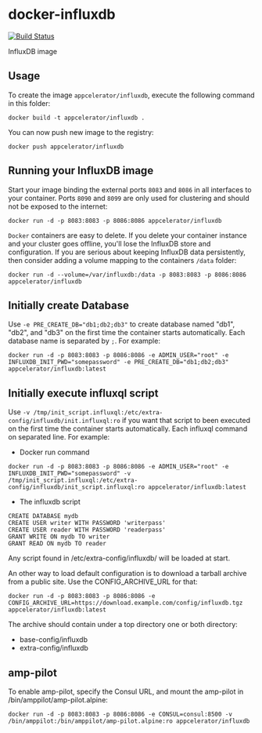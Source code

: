 docker-influxdb
=====================

[![Build Status](http://drone.amp.appcelerator.io:8000/api/badges/appcelerator/docker-influxdb/status.svg)](http://drone.amp.appcelerator.io:8000/appcelerator/docker-influxdb)

InfluxDB image


Usage
-----

To create the image `appcelerator/influxdb`, execute the following command in this folder:

    docker build -t appcelerator/influxdb .

You can now push new image to the registry:

    docker push appcelerator/influxdb


Running your InfluxDB image
---------------------------

Start your image binding the external ports `8083` and `8086` in all interfaces to your container. Ports `8090` and `8099` are only used for clustering and should not be exposed to the internet:

```docker run -d -p 8083:8083 -p 8086:8086 appcelerator/influxdb```

`Docker` containers are easy to delete. If you delete your container instance and your cluster goes offline, you'll lose the InfluxDB store and configuration. If you are serious about keeping InfluxDB data persistently, then consider adding a volume mapping to the containers `/data` folder:

```docker run -d --volume=/var/influxdb:/data -p 8083:8083 -p 8086:8086 appcelerator/influxdb```

Initially create Database
-------------------------
Use `-e PRE_CREATE_DB="db1;db2;db3"` to create database named "db1", "db2", and "db3" on the first time the container starts automatically. Each database name is separated by `;`. For example:

```docker run -d -p 8083:8083 -p 8086:8086 -e ADMIN_USER="root" -e INFLUXDB_INIT_PWD="somepassword" -e PRE_CREATE_DB="db1;db2;db3" appcelerator/influxdb:latest```

Initially execute influxql script 
---------------------------------
Use `-v /tmp/init_script.influxql:/etc/extra-config/influxdb/init.influxql:ro` if you want that script to been executed on the first time the container starts automatically. Each influxql command on separated line. For example:

- Docker run command
```
docker run -d -p 8083:8083 -p 8086:8086 -e ADMIN_USER="root" -e INFLUXDB_INIT_PWD="somepassword" -v /tmp/init_script.influxql:/etc/extra-config/influxdb/init_script.influxql:ro appcelerator/influxdb:latest
```

- The influxdb script
```
CREATE DATABASE mydb
CREATE USER writer WITH PASSWORD 'writerpass'
CREATE USER reader WITH PASSWORD 'readerpass'
GRANT WRITE ON mydb TO writer
GRANT READ ON mydb TO reader
```

Any script found in /etc/extra-config/influxdb/ will be loaded at start.

An other way to load default configuration is to download a tarball archive from a public site. Use the CONFIG_ARCHIVE_URL for that:

```
docker run -d -p 8083:8083 -p 8086:8086 -e CONFIG_ARCHIVE_URL=https://download.example.com/config/influxdb.tgz appcelerator/influxdb:latest
```

The archive should contain under a top directory one or both directory:
- base-config/influxdb
- extra-config/influxdb

amp-pilot
---------------

To enable amp-pilot, specify the Consul URL, and mount the amp-pilot in /bin/amppilot/amp-pilot.alpine:

```docker run -d -p 8083:8083 -p 8086:8086 -e CONSUL=consul:8500 -v /bin/amppilot:/bin/amppilot/amp-pilot.alpine:ro appcelerator/influxdb```

